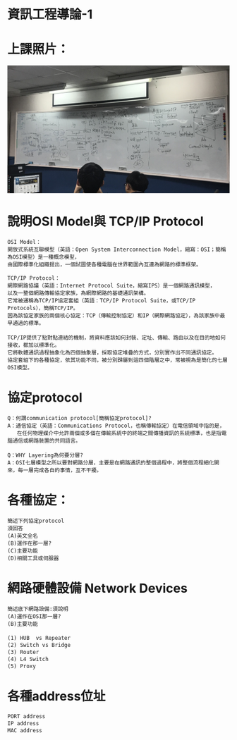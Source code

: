 # 資訊工程導論-1

# 上課照片：
![協定protocol](protocol.jpg)

# 說明OSI Model與 TCP/IP Protocol
```
OSI Model：
開放式系統互聯模型（英語：Open System Interconnection Model，縮寫：OSI；簡稱為OSI模型）是一種概念模型，
由國際標準化組織提出，一個試圖使各種電腦在世界範圍內互連為網路的標準框架。
```
```
TCP/IP Protocol：
網際網路協議（英語：Internet Protocol Suite，縮寫IPS）是一個網路通訊模型，
以及一整個網路傳輸協定家族，為網際網路的基礎通訊架構。
它常被通稱為TCP/IP協定套組（英語：TCP/IP Protocol Suite，或TCP/IP Protocols），簡稱TCP/IP。
因為該協定家族的兩個核心協定：TCP（傳輸控制協定）和IP（網際網路協定），為該家族中最早通過的標準。

TCP/IP提供了點對點連結的機制，將資料應該如何封裝、定址、傳輸、路由以及在目的地如何接收，都加以標準化。
它將軟體通訊過程抽象化為四個抽象層，採取協定堆疊的方式，分別實作出不同通訊協定。
協定套組下的各種協定，依其功能不同，被分別歸屬到這四個階層之中，常被視為是簡化的七層OSI模型。

```
# 協定protocol
```
Q：何謂communication protocol[簡稱協定protocol]?
A：通信協定（英語：Communications Protocol，也稱傳輸協定）在電信領域中指的是，
   在任何物理媒介中允許兩個或多個在傳輸系統中的終端之間傳播資訊的系統標準，也是指電腦通信或網路裝置的共同語言。
   
Q：WHY Layering為何要分層?
A：OSI七層模型之所以要對網路分層，主要是在網路通訊的整個過程中，將整個流程細化開來，每一層完成各自的事情，互不干擾。
```
# 各種協定：
```
簡述下列協定protocol
須回答
(A)英文全名
(B)運作在那一層?
(C)主要功能
(D)相關工具或伺服器
```
# 網路硬體設備 Network Devices
```
簡述底下網路設備:須說明
(A)運作在OSI那一層?
(B)主要功能

(1) HUB  vs Repeater
(2) Switch vs Bridge
(3) Router
(4) L4 Switch
(5) Proxy 
```
# 各種address位址
```
PORT address
IP address
MAC address
